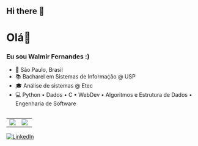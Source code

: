 ## Hi there 👋

<!--
**WalmirFerJr/WalmirFerJr** is a ✨ _special_ ✨ repository because its `README.md` (this file) appears on your GitHub profile.

Here are some ideas to get you started: -->

# Olá👋

### Eu sou Walmir Fernandes :)

- 📍 São Paulo, Brasil
- 📚 Bacharel em Sistemas de Informação @ USP
- 🎓 Análise de sistemas @ Etec
- 💻 Python • Dados • C • WebDev • Algoritmos e Estrutura de Dados • Engenharia de Software

<table align="left">
  <tr>
    <td align="left">
      <img align="center" src="https://github-readme-stats.vercel.app/api/top-langs/?username=WalmirFerJr&layout=compact&theme=dracula" />
    </td>
    <td align="left">
      <img align="left" src="https://github-readme-stats.vercel.app/api?username=WalmirFerJr&show_icons=true&theme=dracula&rank_icon=github" />
    </td>
  </tr>
</table>

<a href="https://www.linkedin.com/in/walmir-fernandes-070076236/" target="_blank">
  <img src="https://img.shields.io/badge/LinkedIn-0077B5?style=for-the-badge&logo=linkedin&logoColor=white" alt="LinkedIn">
</a>
